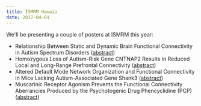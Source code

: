 ```yaml
---
title: ISMRM Hawaii
date: 2017-04-01
---
```

We'll be presenting a couple of posters at ISMRM this year:

- Relationship Between Static and Dynamic Brain Functional Connectivity 
  in Autism Spectrum Disorders 
  ([abstract](http://indexsmart.mirasmart.com/ISMRM2017/PDFfiles/1720.html))
- Homozygous Loss of Autism-Risk Gene CNTNAP2 Results in Reduced Local 
  and Long-Range Prefrontal Connectivity
  ([abstract](http://indexsmart.mirasmart.com/ISMRM2017/PDFfiles/2233.html))
- Altered Default Mode Network Organization and Functional Connectivity 
  in Mice Lacking Autism-Associated Gene Shank3
  ([abstract](http://indexsmart.mirasmart.com/ISMRM2017/PDFfiles/2237.html))
- Muscarinic Receptor Agonism Prevents the Functional Connectivity 
  Aberrancies Produced by the Psychotogenic Drug Phencyclidine (PCP)
  ([abstract](http://indexsmart.mirasmart.com/ISMRM2017/PDFfiles/2239.html))
